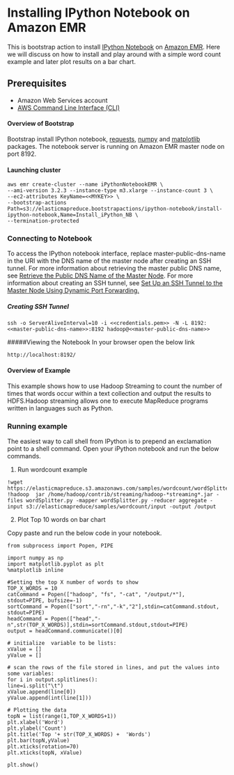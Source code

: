 # Installing IPython Notebook on  Amazon EMR

This is bootstrap action to install [IPython Notebook] on [Amazon EMR]. Here we will discuss on how to install and play around with a simple word count example and later plot results on a bar chart.

## Prerequisites
- Amazon Web Services account
- [AWS Command Line Interface (CLI)]

#### Overview of Bootstrap
Bootstrap install IPython notebook, [requests], [numpy] and [matplotlib] packages. The notebook server is running on Amazon EMR master node on port 8192.


#### Launching cluster
```
aws emr create-cluster --name iPythonNotebookEMR \
--ami-version 3.2.3 --instance-type m3.xlarge --instance-count 3 \
--ec2-attributes KeyName=<<MYKEY>> \
--bootstrap-actions Path=s3://elasticmapreduce.bootstrapactions/ipython-notebook/install-ipython-notebook,Name=Install_iPython_NB \
--termination-protected
```

### Connecting to Notebook
To access the IPython notebook interface, replace master-public-dns-name in the URI with the DNS name of the master node after creating an SSH tunnel. For more information about retrieving the master public DNS name, see [Retrieve the Public DNS Name of the Master Node]. For more information about creating an SSH tunnel, see [Set Up an SSH Tunnel to the Master Node Using Dynamic Port Forwarding.]

##### Creating SSH Tunnel
```
ssh -o ServerAliveInterval=10 -i <<credentials.pem>> -N -L 8192:<<master-public-dns-name>>:8192 hadoop@<<master-public-dns-name>>
```

#####Viewing the Notebook 
In your browser open the below link 
```
http://localhost:8192/
```
#### Overview of Example
This example shows how to use Hadoop Streaming to count the number of times that words occur within a text collection and output the results to HDFS.Hadoop streaming allows one to execute MapReduce programs written in languages such as Python. 

### Running example

The easiest way to call shell from IPython is to prepend an exclamation point to a shell command. Open your iPython notebook and run the below commands. 

1) Run wordcount example
```
!wget https://elasticmapreduce.s3.amazonaws.com/samples/wordcount/wordSplitter.py
!hadoop  jar /home/hadoop/contrib/streaming/hadoop-*streaming*.jar -files wordSplitter.py -mapper wordSplitter.py -reducer aggregate -input s3://elasticmapreduce/samples/wordcount/input -output /output
```

2) Plot Top 10 words on bar chart

Copy paste and run the below code in your notebook.
```
from subprocess import Popen, PIPE

import numpy as np
import matplotlib.pyplot as plt
%matplotlib inline

#Setting the top X number of words to show
TOP_X_WORDS = 10
catCommand = Popen(["hadoop", "fs", "-cat", "/output/*"],
stdout=PIPE, bufsize=-1)
sortCommand = Popen(["sort","-rn","-k","2"],stdin=catCommand.stdout, stdout=PIPE)
headCommand = Popen(["head","-n",str(TOP_X_WORDS)],stdin=sortCommand.stdout,stdout=PIPE)
output = headCommand.communicate()[0]

# initialize  variable to be lists:
xValue = []
yValue = []

# scan the rows of the file stored in lines, and put the values into some variables:
for i in output.splitlines():
line=i.split("\t")
xValue.append(line[0])
yValue.append(int(line[1]))

# Plotting the data
topN = list(range(1,TOP_X_WORDS+1))
plt.xlabel('Word')
plt.ylabel('Count')
plt.title('Top '+ str(TOP_X_WORDS) +  'Words')
plt.bar(topN,yValue)
plt.xticks(rotation=70)
plt.xticks(topN, xValue)

plt.show()
```
[IPython Notebook]:http://ipython.org/notebook.html
[requests]:https://pypi.python.org/pypi/requests
[numpy]:https://pypi.python.org/pypi/numpy
[matplotlib]:https://pypi.python.org/pypi/matplotlib
[Amazon EMR]:http://aws.amazon.com/elasticmapreduce/
[AWS Command Line Interface (CLI)]:http://docs.aws.amazon.com/cli/latest/userguide/cli-chap-welcome.html
[Retrieve the Public DNS Name of the Master Node]:http://docs.aws.amazon.com/ElasticMapReduce/latest/DeveloperGuide/emr-connect-master-node-ssh.html#emr-connect-master-dns
[Set Up an SSH Tunnel to the Master Node Using Dynamic Port Forwarding.]:http://docs.aws.amazon.com/ElasticMapReduce/latest/DeveloperGuide/emr-ssh-tunnel.html

